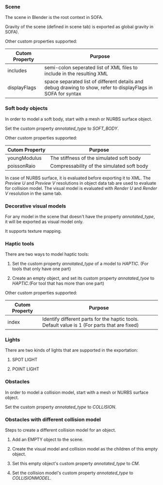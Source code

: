 ### Scene 
The scene in Blender is the root context in SOFA. 

Gravity of the scene (defined in scene tab) is exported as global gravity in SOFA). 

Other custom properties supported:

|Cutom Property| Purpose |
|--------------| ------------------------------------------|
| includes | semi-colon seperated list of XML files to include in the resulting XML |
| displayFlags | space separated list of different details and debug drawing to show, refer to displayFlags in SOFA for syntax |

### Soft body objects
In order to model a soft body, start with a mesh or NURBS surface object. 

Set the custom property *annotated_type* to *SOFT_BODY*. 

Other custom properties supported:

|Cutom Property| Purpose |
|--------------| ------------------------------------------|
| youngModulus |  The stiffness of the simulated soft body |
| poissonRaio  |  Compressability of the simulated soft body |

In case of NURBS surface, it is evaluated before exporting it to XML. The *Preview U* and *Preview V* resolutions 
in object data tab are used to evaluate for collision model. The visual model is evaluated with *Render U* and *Render V* 
resolution in the same tab.

### Decorative visual models
For any model in the scene that doesn't have the property *annotated_type*, it will be exported as visual model only.

It supports texture mapping.

### Haptic tools
There are two ways to model haptic tools:

1. Set the custom property *annotated_type* of a model to *HAPTIC*. (For tools that only have one part)

2. Create an empty object, and set its custom property *annotated_tyoe* to *HAPTIC*.(For tool that has more than one part)

Other custom properties supported:

|Cutom Property| Purpose |
|--------------| ------------------------------------------|
| index |  Identify different parts for the haptic tools. Default value is 1 (For parts that are fixed) |

### Lights
There are two kinds of lights that are supported in the exportation:

1. SPOT LIGHT

2. POINT LIGHT 

### Obstacles
In order to model a collision model, start with a mesh or NURBS surface object. 

Set the custom property *annotated_type* to *COLLISION*. 

### Obstacles with different collision model
Steps to create a different collision model for an object.

1. Add an EMPTY object to the scene.

2. Create the visual model and collision model as the children of this empty object.

3. Set this empty object's custom property *annotated_type* to *CM*.

4. Set the collision model's custom property *annotated_type* to *COLLISIONMODEL*.

